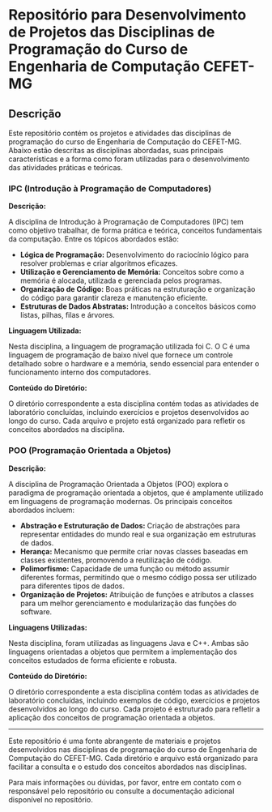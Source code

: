 # Repositório para Desenvolvimento de Projetos das Disciplinas de Programação do Curso de Engenharia de Computação CEFET-MG

## Descrição

Este repositório contém os projetos e atividades das disciplinas de programação do curso de Engenharia de Computação do CEFET-MG. Abaixo estão descritas as disciplinas abordadas, suas principais características e a forma como foram utilizadas para o desenvolvimento das atividades práticas e teóricas.

### IPC (Introdução à Programação de Computadores)

**Descrição:**

A disciplina de Introdução à Programação de Computadores (IPC) tem como objetivo trabalhar, de forma prática e teórica, conceitos fundamentais da computação. Entre os tópicos abordados estão:

- **Lógica de Programação:** Desenvolvimento do raciocínio lógico para resolver problemas e criar algoritmos eficazes.
- **Utilização e Gerenciamento de Memória:** Conceitos sobre como a memória é alocada, utilizada e gerenciada pelos programas.
- **Organização de Código:** Boas práticas na estruturação e organização do código para garantir clareza e manutenção eficiente.
- **Estruturas de Dados Abstratas:** Introdução a conceitos básicos como listas, pilhas, filas e árvores.

**Linguagem Utilizada:**

Nesta disciplina, a linguagem de programação utilizada foi C. O C é uma linguagem de programação de baixo nível que fornece um controle detalhado sobre o hardware e a memória, sendo essencial para entender o funcionamento interno dos computadores.

**Conteúdo do Diretório:**

O diretório correspondente a esta disciplina contém todas as atividades de laboratório concluídas, incluindo exercícios e projetos desenvolvidos ao longo do curso. Cada arquivo e projeto está organizado para refletir os conceitos abordados na disciplina.

### POO (Programação Orientada a Objetos)

**Descrição:**

A disciplina de Programação Orientada a Objetos (POO) explora o paradigma de programação orientada a objetos, que é amplamente utilizado em linguagens de programação modernas. Os principais conceitos abordados incluem:

- **Abstração e Estruturação de Dados:** Criação de abstrações para representar entidades do mundo real e sua organização em estruturas de dados.
- **Herança:** Mecanismo que permite criar novas classes baseadas em classes existentes, promovendo a reutilização de código.
- **Polimorfismo:** Capacidade de uma função ou método assumir diferentes formas, permitindo que o mesmo código possa ser utilizado para diferentes tipos de dados.
- **Organização de Projetos:** Atribuição de funções e atributos a classes para um melhor gerenciamento e modularização das funções do software.

**Linguagens Utilizadas:**

Nesta disciplina, foram utilizadas as linguagens Java e C++. Ambas são linguagens orientadas a objetos que permitem a implementação dos conceitos estudados de forma eficiente e robusta.

**Conteúdo do Diretório:**

O diretório correspondente a esta disciplina contém todas as atividades de laboratório concluídas, incluindo exemplos de código, exercícios e projetos desenvolvidos ao longo do curso. Cada projeto é estruturado para refletir a aplicação dos conceitos de programação orientada a objetos.

---

Este repositório é uma fonte abrangente de materiais e projetos desenvolvidos nas disciplinas de programação do curso de Engenharia de Computação do CEFET-MG. Cada diretório e arquivo está organizado para facilitar a consulta e o estudo dos conceitos abordados nas disciplinas.

Para mais informações ou dúvidas, por favor, entre em contato com o responsável pelo repositório ou consulte a documentação adicional disponível no repositório.

